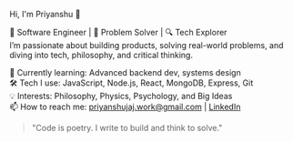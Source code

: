 Hi, I'm Priyanshu 👋

🚀 Software Engineer | 🧠 Problem Solver | 🔍 Tech Explorer  
I’m passionate about building products, solving real-world problems, and diving into tech, philosophy, and critical thinking.

🌱 Currently learning: Advanced backend dev, systems design  
🛠️ Tech I use: JavaScript, Node.js, React, MongoDB, Express, Git  
💡 Interests: Philosophy, Physics, Psychology, and Big Ideas  
📫 How to reach me: priyanshujaj.work@gmail.com | [LinkedIn](https://linkedin.com/in/jaj-priyanshu)

> "Code is poetry. I write to build and think to solve."

